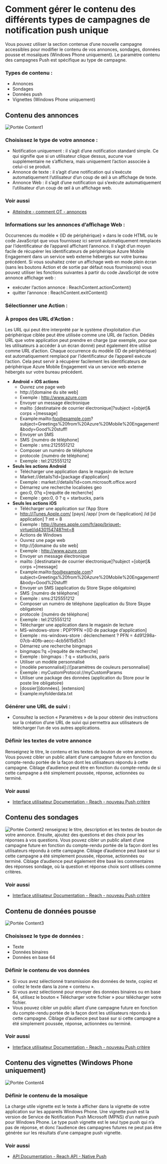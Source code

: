 <properties 
   pageTitle="Interface utilisateur de Azure Engagement Mobile - contenu accessibles" 
   description="Découvrez comment gérer le contenu des différents types de campagnes de notification push dans Azure Mobile Engagement unique" 
   services="mobile-engagement" 
   documentationCenter="" 
   authors="piyushjo" 
   manager="dwrede" 
   editor=""/>

<tags
   ms.service="mobile-engagement"
   ms.devlang="na"
   ms.topic="article"
   ms.tgt_pltfrm="mobile-multiple"
   ms.workload="mobile" 
   ms.date="08/19/2016"
   ms.author="piyushjo"/>

# <a name="how-to-manage-the-unique-content-of-the-different-types-of-push-notification-campaigns"></a>Comment gérer le contenu des différents types de campagnes de notification push unique
 
Vous pouvez utiliser la section contenue d’une nouvelle campagne accessibles pour modifier le contenu de vos annonces, sondages, données pousse et mosaïques (Windows Phone uniquement). Le paramètre contenu des campagnes Push est spécifique au type de campagne. 
 
### <a name="content-types"></a>Types de contenu :
- Annonces
- Sondages
- Données push
- Vignettes (Windows Phone uniquement)
 
## <a name="content-of-announcements"></a>Contenu des annonces
 ![Portée Content1][30] 

### <a name="choose-the-type-of-your-announcement"></a>Choisissez le type de votre annonce :
-    Notification uniquement : il s’agit d’une notification standard simple. Ce qui signifie que si un utilisateur clique dessus, aucune vue supplémentaire ne s’affichera, mais uniquement l’action associée à celui-ci se produit.
-    Annonce de texte : il s’agit d’une notification qui s’exécute automatiquement l’utilisateur d’un coup de œil à un affichage de texte.
-    Annonce Web : il s’agit d’une notification qui s’exécute automatiquement l’utilisateur d’un coup de œil à un affichage web.

### <a name="see-also"></a>Voir aussi
- [Atteindre - comment OT - annonces][Link 3] 

### <a name="about-web-view-announcements"></a>Informations sur les annonces d’affichage Web :
Occurrences du modèle « {ID de périphérique} » dans le code HTML ou le code JavaScript que vous fournissez ici seront automatiquement remplacés par l’identificateur de l’appareil affichant l’annonce. Il s’agit d’un moyen facile de récupérer les identificateurs de périphérique Azure Mobile Engagement dans un service web externe hébergés sur votre bureau précédent.
Si vous souhaitez créer un affichage web en mode plein écran (sans les boutons Action et de sortie par défaut nous fournissons) vous pouvez utiliser les fonctions suivantes à partir du code JavaScript de votre annonce affichage web : 

-    exécuter l’action annonce : ReachContent.actionContent()
-    quitter l’annonce : ReachContent.exitContent()
 
### <a name="choose-your-action"></a>Sélectionner une Action :

### <a name="about-action-urls"></a>À propos des URL d’Action :
Les URL qui peut être interprété par le système d’exploitation d’un périphérique ciblée peut être utilisée comme une URL de l’action.
Dédiés URL que votre application peut prendre en charge (par exemple, pour que les utilisateurs à accéder à un écran donné) peut également être utilisé comme URL d’action.
Chaque occurrence du modèle {ID de périphérique} est automatiquement remplacé par l’identificateur de l’appareil exécute l’action. Cela peut servir à récupérer facilement les identificateurs de périphérique Azure Mobile Engagement via un service web externe hébergés sur votre bureau précédent.

- **Android + iOS actions**
    - Ouvrez une page web
    - http://\[domaine du site web\] 
    - Exemple : http://www.azure.com
    - Envoyer un message électronique
    - mailto :\[destinataire de courrier électronique\]?subject =\[objet\]& corps =\[message\] 
    - Example:mailto:foo@example.com?subject=Greetings%20from%20Azure%20Mobile%20Engagement!&body=Good%20stuff!
    - Envoyer un SMS
    - SMS :\[numéro de téléphone\] 
    - Exemple : sms:2125551212
    - Composer un numéro de téléphone
    - protocole :\[numéro de téléphone\] 
    - Exemple : tel:2125551212
- **Seuls les actions Android**
    - Télécharger une application dans le magasin de lecture
    - Market://details?id=\[package d’application\] 
    - Exemple : market://details?id=com.microsoft.office.word
    - Démarrez une recherche localisées geo
    - geo:0, 0?q =\[requête de recherche\] 
    - Exemple : geo:0, 0 ? q = starbucks, paris
- **Seuls les actions iOS**
    - Télécharger une application sur l’App Store
    - http://iTunes.Apple.com/ [pays] /app/ [nom de l’application] /id [id application] ? mt = 8 
    - Exemple : http://itunes.apple.com/fr/app/briquet-virtuel/id430154748?mt=8
    - Actions de Windows
    - Ouvrez une page web
    - http://\[domaine du site web\] 
    - Exemple : http://www.azure.com
    - Envoyer un message électronique
    - mailto :\[destinataire de courrier électronique\]?subject =\[objet\]& corps =\[message\] 
    - Example:mailto:foo@example.com?subject=Greetings%20from%20Azure%20Mobile%20Engagement!&body=Good%20stuff!
    - Envoyer un SMS (application du Store Skype obligatoire)
    - SMS :\[numéro de téléphone\] 
    - Exemple : sms:2125551212
    - Composer un numéro de téléphone (application du Store Skype obligatoire)
    - protocole :\[numéro de téléphone\] 
    - Exemple : tel:2125551212
    - Télécharger une application dans le magasin de lecture
    - MS-windows-store : PDP?PFN =\[ID de package d’application\] 
    - Exemple : ms-windows-store : déclenchement ? PFN = 4d91298a-07cb-40fb-aecc-4cb5615d53c1
    - Démarrez une recherche bingmaps
    - bingmaps:?q =\[requête de recherche\] 
    - Exemple : bingmaps : ? q = starbucks, paris
    - Utiliser un modèle personnalisé
    - \[modèle personnalisé\]://\[paramètres de couleurs personnalisé\] 
    - Exemple : myCustomProtocol://myCustomParams
    - Utiliser une package des données (application du Store pour le poste lire obligatoire)
    - \[dossier\]\[données\]. \[extension\] 
    - Example:myfolderdata.txt
 
### <a name="build-a-tracking-url"></a>Générer une URL de suivi :
-    Consultez la section « Paramètres » de la <UI Documentation> pour obtenir des instructions sur la création d’une URL de suivi qui permettra aux utilisateurs de télécharger l’un de vos autres applications.
 
### <a name="define-the-texts-of-your-announcement"></a>Définir les textes de votre annonce
Renseignez le titre, le contenu et les textes de bouton de votre annonce. Vous pouvez cibler un public allant d’une campagne future en fonction du compte-rendu portée de la façon dont les utilisateurs répondu à cette campagne. Ciblage d’audience peut être en fonction du compte-rendu de si cette campagne a été simplement poussée, réponse, actionnées ou terminé.

### <a name="see-also"></a>Voir aussi
- [Interface utilisateur Documentation - Reach - nouveau Push critère][Link 28]

## <a name="content-of-polls"></a>Contenu des sondages
![Portée Content2][31] renseignez le titre, description et les textes de bouton de votre annonce. Ensuite, ajoutez des questions et des choix pour les réponses à vos questions.
Vous pouvez cibler un public allant d’une campagne future en fonction du compte-rendu portée de la façon dont les utilisateurs répondu à cette campagne. Ciblage d’audience peut basé sur si cette campagne a été simplement poussée, réponse, actionnées ou terminé. Ciblage d’audience peut également être basé les commentaires des réponses sondage, où la question et réponse choix sont utilisés comme critères.

### <a name="see-also"></a>Voir aussi
- [Interface utilisateur Documentation - Reach - nouveau Push critère][Link 28]
 
## <a name="content-of-data-pushes"></a>Contenu de données pousse
![Portée Content3][32] 

### <a name="choose-the-type-of-your-data"></a>Choisissez le type de données :
- Texte
- Données binaires
- Données en base 64

### <a name="define-the-content-of-your-data"></a>Définir le contenu de vos données
- Si vous avez sélectionné transmission des données de texte, copiez et collez le texte dans la zone « contenu ».
- Si vous avez sélectionné pour envoyer des données binaires ou en base 64, utilisez le bouton « Télécharger votre fichier » pour télécharger votre fichier.
- Vous pouvez cibler un public allant d’une campagne future en fonction du compte-rendu portée de la façon dont les utilisateurs répondu à cette campagne. Ciblage d’audience peut basé sur si cette campagne a été simplement poussée, réponse, actionnées ou terminé.

### <a name="see-also"></a>Voir aussi
- [Interface utilisateur Documentation - Reach - nouveau Push critère][Link 28]

## <a name="content-of-tiles-windows-phone-only"></a>Contenu des vignettes (Windows Phone uniquement)
![Portée Content4][33]

### <a name="define-the-content-of-your-tile"></a>Définir le contenu de la mosaïque
La charge utile vignette est le texte à afficher dans la vignette de votre application sur les appareils Windows Phone.
Une vignette push est la version de Service de Notification Push Microsoft (MPNS) d’un native push pour Windows Phone. Le type push vignette est le seul type push qui n’a pas de réponse, et donc l’audience des campagnes futures ne peut pas être générée sur les résultats d’une campagne push vignette. 

### <a name="see-also"></a>Voir aussi
- [API Documentation - Reach API - Native Push][Link 4]

<!--Image references-->
[1]: ./media/mobile-engagement-user-interface-navigation/navigation1.png
[2]: ./media/mobile-engagement-user-interface-home/home1.png
[3]: ./media/mobile-engagement-user-interface-home/home2.png
[4]: ./media/mobile-engagement-user-interface-home/home3.png
[5]: ./media/mobile-engagement-user-interface-home/home4.png
[6]: ./media/mobile-engagement-user-interface-home/home5.png
[7]: ./media/mobile-engagement-user-interface-my-account/myaccount1.png
[8]: ./media/mobile-engagement-user-interface-my-account/myaccount2.png
[9]: ./media/mobile-engagement-user-interface-my-account/myaccount3.png
[10]: ./media/mobile-engagement-user-interface-analytics/analytics1.png
[11]: ./media/mobile-engagement-user-interface-analytics/analytics2.png
[12]: ./media/mobile-engagement-user-interface-analytics/analytics3.png
[13]: ./media/mobile-engagement-user-interface-analytics/analytics4.png
[14]: ./media/mobile-engagement-user-interface-monitor/monitor1.png
[15]: ./media/mobile-engagement-user-interface-monitor/monitor2.png
[16]: ./media/mobile-engagement-user-interface-monitor/monitor3.png
[17]: ./media/mobile-engagement-user-interface-monitor/monitor4.png
[18]: ./media/mobile-engagement-user-interface-reach/reach1.png
[19]: ./media/mobile-engagement-user-interface-reach/reach2.png
[20]: ./media/mobile-engagement-user-interface-reach-campaign/Reach-Campaign1.png
[21]: ./media/mobile-engagement-user-interface-reach-campaign/Reach-Campaign2.png
[22]: ./media/mobile-engagement-user-interface-reach-campaign/Reach-Campaign3.png
[23]: ./media/mobile-engagement-user-interface-reach-campaign/Reach-Campaign4.png
[24]: ./media/mobile-engagement-user-interface-reach-campaign/Reach-Campaign5.png
[25]: ./media/mobile-engagement-user-interface-reach-campaign/Reach-Campaign6.png
[26]: ./media/mobile-engagement-user-interface-reach-campaign/Reach-Campaign7.png
[27]: ./media/mobile-engagement-user-interface-reach-campaign/Reach-Campaign8.png
[28]: ./media/mobile-engagement-user-interface-reach-campaign/Reach-Campaign9.png
[29]: ./media/mobile-engagement-user-interface-reach-criterion/Reach-Criterion1.png
[30]: ./media/mobile-engagement-user-interface-reach-content/Reach-Content1.png
[31]: ./media/mobile-engagement-user-interface-reach-content/Reach-Content2.png
[32]: ./media/mobile-engagement-user-interface-reach-content/Reach-Content3.png
[33]: ./media/mobile-engagement-user-interface-reach-content/Reach-Content4.png
[34]: ./media/mobile-engagement-user-interface-dashboard/dashboard1.png
[35]: ./media/mobile-engagement-user-interface-segments/segments1.png
[36]: ./media/mobile-engagement-user-interface-segments/segments2.png
[37]: ./media/mobile-engagement-user-interface-segments/segments3.png
[38]: ./media/mobile-engagement-user-interface-segments/segments4.png
[39]: ./media/mobile-engagement-user-interface-segments/segments5.png
[40]: ./media/mobile-engagement-user-interface-segments/segments6.png
[41]: ./media/mobile-engagement-user-interface-segments/segments7.png
[42]: ./media/mobile-engagement-user-interface-segments/segments8.png
[43]: ./media/mobile-engagement-user-interface-segments/segments9.png
[44]: ./media/mobile-engagement-user-interface-segments/segments10.png
[45]: ./media/mobile-engagement-user-interface-segments/segments11.png
[46]: ./media/mobile-engagement-user-interface-settings/settings1.png
[47]: ./media/mobile-engagement-user-interface-settings/settings2.png
[48]: ./media/mobile-engagement-user-interface-settings/settings3.png
[49]: ./media/mobile-engagement-user-interface-settings/settings4.png
[50]: ./media/mobile-engagement-user-interface-settings/settings5.png
[51]: ./media/mobile-engagement-user-interface-settings/settings6.png
[52]: ./media/mobile-engagement-user-interface-settings/settings7.png
[53]: ./media/mobile-engagement-user-interface-settings/settings8.png
[54]: ./media/mobile-engagement-user-interface-settings/settings9.png
[55]: ./media/mobile-engagement-user-interface-settings/settings10.png
[56]: ./media/mobile-engagement-user-interface-settings/settings11.png
[57]: ./media/mobile-engagement-user-interface-settings/settings12.png
[58]: ./media/mobile-engagement-user-interface-settings/settings13.png

<!--Link references-->
[Link 1]: mobile-engagement-user-interface.md
[Link 2]: mobile-engagement-troubleshooting-guide.md
[Link 3]: mobile-engagement-how-tos.md
[Link 4]: http://go.microsoft.com/fwlink/?LinkID=525553
[Link 5]: http://go.microsoft.com/fwlink/?LinkID=525554
[Link 6]: http://go.microsoft.com/fwlink/?LinkId=525555
[Link 7]: https://account.windowsazure.com/PreviewFeatures
[Link 8]: https://social.msdn.microsoft.com/Forums/azure/home?forum=azuremobileengagement
[Link 9]: http://azure.microsoft.com/services/mobile-engagement/
[Link 10]: http://azure.microsoft.com/documentation/services/mobile-engagement/
[Link 11]: http://azure.microsoft.com/pricing/details/mobile-engagement/
[Link 12]: mobile-engagement-user-interface-navigation.md
[Link 13]: mobile-engagement-user-interface-home.md
[Link 14]: mobile-engagement-user-interface-my-account.md
[Link 15]: mobile-engagement-user-interface-analytics.md
[Link 16]: mobile-engagement-user-interface-monitor.md
[Link 17]: mobile-engagement-user-interface-reach.md
[Link 18]: mobile-engagement-user-interface-segments.md
[Link 19]: mobile-engagement-user-interface-dashboard.md
[Link 20]: mobile-engagement-user-interface-settings.md
[Link 21]: mobile-engagement-troubleshooting-guide-analytics.md
[Link 22]: mobile-engagement-troubleshooting-guide-apis.md
[Link 23]: mobile-engagement-troubleshooting-guide-push-reach.md
[Link 24]: mobile-engagement-troubleshooting-guide-service.md
[Link 25]: mobile-engagement-troubleshooting-guide-sdk.md
[Link 26]: mobile-engagement-troubleshooting-guide-sr-info.md
[Link 27]: mobile-engagement-user-interface-reach-campaign.md
[Link 28]: mobile-engagement-user-interface-reach-criterion.md
[Link 29]: mobile-engagement-user-interface-reach-content.md
 
